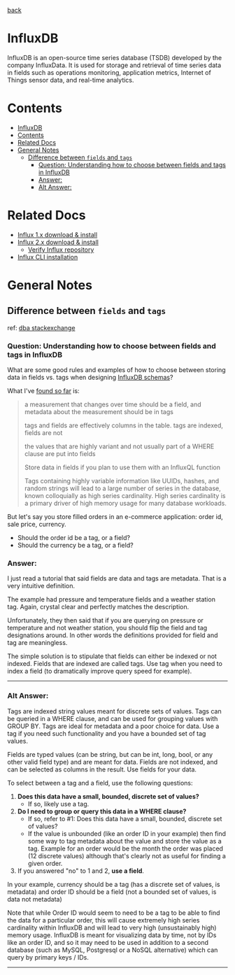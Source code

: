 [back](./README.md)

# InfluxDB

InfluxDB is an open-source time series database (TSDB) developed by the company InfluxData. It is used for storage and retrieval of time series data in fields such as operations monitoring, application metrics, Internet of Things sensor data, and real-time analytics.

# Contents

- [InfluxDB](#influxdb)
- [Contents](#contents)
- [Related Docs](#related-docs)
- [General Notes](#general-notes)
  - [Difference between `fields` and `tags`](#difference-between-fields-and-tags)
    - [Question: Understanding how to choose between fields and tags in InfluxDB](#question-understanding-how-to-choose-between-fields-and-tags-in-influxdb)
    - [Answer:](#answer)
    - [Alt Answer:](#alt-answer)


# Related Docs

- [Influx 1.x download & install](./Influx-debian-repo.md)
- [Influx 2.x download & install](./InfluxDb-2.0-install.md)
  - [Verify Influx repository](./Verify-InfluxDb.md)
- [Influx CLI installation](./Influx-Client-Install.md)

# General Notes

## Difference between `fields` and `tags`

ref: [dba stackexchange](https://dba.stackexchange.com/questions/163292/understanding-how-to-choose-between-fields-and-tags-in-influxdb)

### Question: Understanding how to choose between fields and tags in InfluxDB

What are some good rules and examples of how to choose between storing data in fields vs. tags when designing [InfluxDB schemas](https://docs.influxdata.com/influxdb/v1.2/concepts/schema_and_data_layout/)?

What I've [found so far](https://docs.influxdata.com/influxdb/v1.7/concepts/schema_and_data_layout/#encouraged-schema-design) is:

> a measurement that changes over time should be a field, and metadata about the measurement should be in tags
> 
> 
> tags and fields are effectively columns in the table. tags are indexed, fields are not
> 
> the values that are highly variant and not usually part of a WHERE clause are put into fields
> 
> Store data in fields if you plan to use them with an InfluxQL function
> 
> Tags containing highly variable information like UUIDs, hashes, and 
> random strings will lead to a large number of series in the database, 
> known colloquially as high series cardinality. High series cardinality 
> is a primary driver of high memory usage for many database workloads.
> 

But let's say you store filled orders in an e-commerce application: order id, sale price, currency.

- Should the order id be a tag, or a field?
- Should the currency be a tag, or a field?

### Answer: 



I just read a tutorial that said fields are data and tags are metadata. That is a very intuitive definition.

The example had pressure and temperature fields and a weather station tag. Again, crystal clear and perfectly matches the description.

Unfortunately, they then said that if you are querying on pressure or temperature and not weather station, you should flip the field and tag designations around. In other words the definitions provided for field and tag are meaningless.

The simple solution is to stipulate that fields can either be indexed or not indexed. Fields that are indexed are called tags. Use tag when you need to index a field (to dramatically improve query speed for example).

--- 
### Alt Answer: 



Tags are indexed string values meant for discrete sets of values. Tags can be queried in a WHERE clause, and can be used for grouping values with GROUP BY. Tags are ideal for metadata and a poor choice for data. Use a tag if you need such functionality and you have a bounded set of tag values.

Fields are typed values (can be string, but can be int, long, bool, or any other valid field type) and are meant for data. Fields are not indexed, and can be selected as columns in the result. Use fields for your data.

To select between a tag and a field, use the following questions:

1. **Does this data have a small, bounded, discrete set of values?**
    - If so, likely use a tag.
2. **Do I need to group or query this data in a WHERE clause?**
    - If so, refer to #1: Does this data have a small, bounded, discrete set of values?
    - If the value is unbounded (like an order ID in your example) then find some way to tag metadata about the value and store the value as a tag. Example for an order would be the month the order was placed (12 discrete values) although that's clearly not as useful for finding a given order.
3. If you answered "no" to 1 and 2, **use a field**.

In your example, currency should be a tag (has a discrete set of values, is metadata) and order ID should be a field (not a bounded set of values, is data not metadata)

Note that while Order ID would seem to need to be a tag to be able to find the data for a particular order, this will cause extremely high series cardinality within InfluxDB and will lead to very high (unsustainably high) memory usage. InfluxDB is meant for visualizing data by time, not by IDs like an order ID, and so it may need to be used in addition to a second database (such as MySQL, Postgresql or a NoSQL alternative) which can query by primary keys / IDs.

---